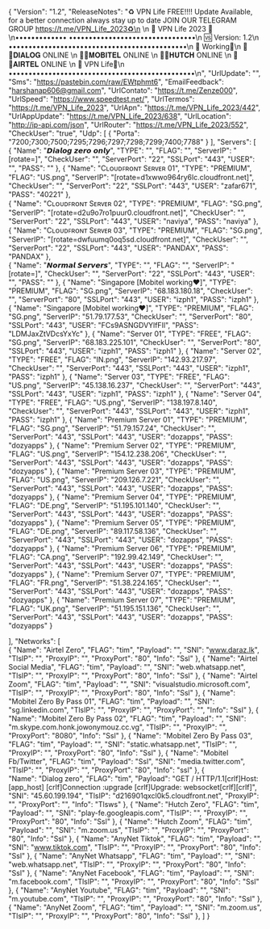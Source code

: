 {
  "Version": "1.2",
  "ReleaseNotes": "♻️ VPN Life FREE!!!! Update Available, for a better connection always stay up to date JOIN OUR TELEGRAM GROUP https://t.me/VPN_Life_2023♻️\n \n
👑 VPN Life 2023 👑\n••••••••••••• ••••••••••••••••••••••••••••••••\n
    🆚 Version: 1.2\n
•••••••••••••••••••••••••••••••••••••••••••••\n
🔰 Working🔰\n
🔰🔴𝐃𝐈𝐀𝐋𝐎𝐆  ONLINE  \n
🔰🔵𝐌𝐎𝐁𝐈𝐓𝐄𝐋  ONLINE   \n
🔰🔴𝐇𝐔𝐓𝐂𝐇  ONLINE   \n
🔰🔵𝐀𝐈𝐑𝐓𝐄𝐋  ONLINE   \n
🔰 VPN Life🔰\n
•••••••••••••••••••••••••••••••••••••••••••••••\n",
  "UrlUpdate": "",
  "Sms": "https://pastebin.com/raw/EWtphmt6",
  "EmailFeedback": "harshanap606@gmail.com",
  "UrlContato": "https://t.me/Zenze000",
  "UrlSpeed": "https://www.speedtest.net/",
  "UrlTermos": "https://t.me/VPN_Life_2023",
  "UrlApn": "https://t.me/VPN_Life_2023/442",
  "UrlAppUpdate": "https://t.me/VPN_Life_2023/638",
  "UrlLocation": "http://ip-api.com/json",
  "UrlRouter": "https://t.me/VPN_Life_2023/552",
  "CheckUser": "true",
  "Udp": [
    {
      "Porta": "7200;7300;7500;7295;7296;7297;7298;7299;7400;7788"
    }
  ],
  "Servers": [		       
       {
      "Name": "𝘿𝙞𝙖𝙡𝙤𝙜 𝙯𝙚𝙧𝙤 𝙤𝙣𝙡𝙮",
      "TYPE": "",
      "FLAG": "",
      "ServerIP": "[rotate=]",
      "CheckUser": "",
      "ServerPort": "22",
      "SSLPort": "443",
      "USER": "",
      "PASS": ""
        },
       {
      "Name": "Cʟᴏᴜᴅꜰʀᴏɴᴛ Sᴇʀᴠᴇʀ 01",
      "TYPE": "PREMIUM",
      "FLAG": "US.png",
      "ServerIP": "[rotate=d1xwwo964ry6lc.cloudfront.net]",
      "CheckUser": "",
      "ServerPort": "22",
      "SSLPort": "443",
      "USER": "zafar671",
      "PASS": "40221"
        },  
       {
      "Name": "Cʟᴏᴜᴅꜰʀᴏɴᴛ Sᴇʀᴠᴇʀ 02",
      "TYPE": "PREMIUM",
      "FLAG": "SG.png",
      "ServerIP": "[rotate=d2u9o7ro1puur0.cloudfront.net]",
      "CheckUser": "",
      "ServerPort": "22",
      "SSLPort": "443",
      "USER": "naviya",
      "PASS": "naviya"
        },  
       {
      "Name": "Cʟᴏᴜᴅꜰʀᴏɴᴛ Sᴇʀᴠᴇʀ 03",
      "TYPE": "PREMIUM",
      "FLAG": "SG.png",
      "ServerIP": "[rotate=dwfuumq0oq5sd.cloudfront.net]",
      "CheckUser": "",
      "ServerPort": "22",
      "SSLPort": "443",
      "USER": "PANDAX",
      "PASS": "PANDAX"
        },  
       {
      "Name": "𝙉𝙤𝙧𝙢𝙖𝙡 𝙎𝙚𝙧𝙫𝙚𝙧𝙨",
      "TYPE": "",
      "FLAG": "",
      "ServerIP": "[rotate=]",
      "CheckUser": "",
      "ServerPort": "22",
      "SSLPort": "443",
      "USER": "",
      "PASS": ""
        },
       {
      "Name": "Singapore [Mobitel working❤️]",
      "TYPE": "PREMIUM",
      "FLAG": "SG.png",
      "ServerIP": "68.183.180.18",
      "CheckUser": "",
      "ServerPort": "80",
      "SSLPort": "443",
      "USER": "izph1",
      "PASS": "izph1"
        },
      {
      "Name": "Singapore [Mobitel working❤️]",
      "TYPE": "PREMIUM",
      "FLAG": "SG.png",
      "ServerIP": "51.79.177.53",
      "CheckUser": "",
      "ServerPort": "80",
      "SSLPort": "443",
      "USER": "FCs9ASNGDVYlfFIl",
      "PASS": "LDMJaxZtVDcsYxYc"
        },
       {
      "Name": "Server 01",
      "TYPE": "FREE",
      "FLAG": "SG.png",
      "ServerIP": "68.183.225.101",
      "CheckUser": "",
      "ServerPort": "80",
      "SSLPort": "443",
      "USER": "izph1",
      "PASS": "izph1"
        },
      {
      "Name": "Server 02",
      "TYPE": "FREE",
      "FLAG": "IN.png",
      "ServerIP": "142.93.217.97",
      "CheckUser": "",
      "ServerPort": "443",
      "SSLPort": "443",
      "USER": "izph1",
      "PASS": "izph1"
        },
       {
      "Name": "Server 03",
      "TYPE": "FREE",
      "FLAG": "US.png",
      "ServerIP": "45.138.16.237",
      "CheckUser": "",
      "ServerPort": "443",
      "SSLPort": "443",
      "USER": "izph1",
      "PASS": "izph1"
        },
       {
      "Name": "Server 04",
      "TYPE": "FREE",
      "FLAG": "US.png",
      "ServerIP": "138.197.8.140",
      "CheckUser": "",
      "ServerPort": "443",
      "SSLPort": "443",
      "USER": "izph1",
      "PASS": "izph1"
        },
       {
      "Name": "Premium Server 01",
      "TYPE": "PREMIUM",
      "FLAG": "SG.png",
      "ServerIP": "51.79.157.24",
      "CheckUser": "",
      "ServerPort": "443",
      "SSLPort": "443",
      "USER": "dozapps",
      "PASS": "dozyapps"
        },
       {
      "Name": "Premium Server 02",
      "TYPE": "PREMIUM",
      "FLAG": "US.png",
      "ServerIP": "154.12.238.206",
      "CheckUser": "",
      "ServerPort": "443",
      "SSLPort": "443",
      "USER": "dozapps",
      "PASS": "dozyapps"
        },
       {
      "Name": "Premium Server 03",
      "TYPE": "PREMIUM",
      "FLAG": "US.png",
      "ServerIP": "209.126.7.221",
      "CheckUser": "",
      "ServerPort": "443",
      "SSLPort": "443",
      "USER": "dozapps",
      "PASS": "dozyapps"
        },
       {
      "Name": "Premium Server 04",
      "TYPE": "PREMIUM",
      "FLAG": "DE.png",
      "ServerIP": "51.195.101.140",
      "CheckUser": "",
      "ServerPort": "443",
      "SSLPort": "443",
      "USER": "dozapps",
      "PASS": "dozyapps"
        },
       {
      "Name": "Premium Server 05",
      "TYPE": "PREMIUM",
      "FLAG": "DE.png",
      "ServerIP": "89.117.58.136",
      "CheckUser": "",
      "ServerPort": "443",
      "SSLPort": "443",
      "USER": "dozapps",
      "PASS": "dozyapps"
        },
       {
      "Name": "Premium Server 06",
      "TYPE": "PREMIUM",
      "FLAG": "CA.png",
      "ServerIP": "192.99.42.149",
      "CheckUser": "",
      "ServerPort": "443",
      "SSLPort": "443",
      "USER": "dozapps",
      "PASS": "dozyapps"
        },
       {
      "Name": "Premium Server 07",
      "TYPE": "PREMIUM",
      "FLAG": "FR.png",
      "ServerIP": "51.38.224.165",
      "CheckUser": "",
      "ServerPort": "443",
      "SSLPort": "443",
      "USER": "dozapps",
      "PASS": "dozyapps"
        },
       {
      "Name": "Premium Server 07",
      "TYPE": "PREMIUM",
      "FLAG": "UK.png",
      "ServerIP": "51.195.151.136",
      "CheckUser": "",
      "ServerPort": "443",
      "SSLPort": "443",
      "USER": "dozapps",
      "PASS": "dozyapps"
        }
       
  ],
  "Networks": [       
       {
      "Name": "Airtel Zero",
      "FLAG": "tim",
      "Payload": "",
      "SNI": "www.daraz.lk",
      "TlsIP": "",
      "ProxyIP": "",
      "ProxyPort": "80",
      "Info": "Ssl"
       },
	   {
      "Name": "Airtel Social Media",
      "FLAG": "tim",
      "Payload": "",
      "SNI": "web.whatsapp.net",
      "TlsIP": "",
      "ProxyIP": "",
      "ProxyPort": "80",
      "Info": "Ssl"
       },
	   {
      "Name": "Airtel Zoom",
      "FLAG": "tim",
      "Payload": "",
      "SNI": "visualstudio.microsoft.com",
      "TlsIP": "",
      "ProxyIP": "",
      "ProxyPort": "80",
      "Info": "Ssl"
       },
       {
      "Name": "Mobitel Zero By Pass 01",
      "FLAG": "tim",
      "Payload": "",
      "SNI": "sg.linkedin.com",
      "TlsIP": "",
      "ProxyIP": "",
      "ProxyPort": "",
      "Info": "Ssl"
       },
       {
      "Name": "Mobitel Zero By Pass 02",
      "FLAG": "tim",
      "Payload": "",
      "SNI": "m.skype.com.honk.jowonymouz.cc.vg",
       "TlsIP": "",
      "ProxyIP": "",
      "ProxyPort": "8080",
      "Info": "Ssl"
       },
      {
      "Name": "Mobitel Zero By Pass 03",
      "FLAG": "tim",
      "Payload": "",
      "SNI": "static.whatsapp.net",
       "TlsIP": "",
      "ProxyIP": "",
      "ProxyPort": "80",
      "Info": "Ssl"
       },
      {
      "Name": "Mobitel Fb/Twitter",
      "FLAG": "tim",
      "Payload": "Ssl",
      "SNI": "media.twitter.com",
       "TlsIP": "",
      "ProxyIP": "",
      "ProxyPort": "80",
      "Info": "ssl"
       },
       {  
      "Name": "Dialog zero",
      "FLAG": "tim",
      "Payload": "GET / HTTP/1.1[crlf]Host: [app_host] [crlf]Connection :upgrade [crlf]Upgrade: websocket[crlf][crlf]",
      "SNI": "45.60.199.194",
      "TlsIP": "d216901qxcl0k5.cloudfront.net",
      "ProxyIP": "",
      "ProxyPort": "",
      "Info": "Tlsws"
       },
       {
  "Name": "Hutch Zero",
      "FLAG": "tim",
      "Payload": "",
      "SNI": "play-fe.googleapis.com",
      "TlsIP": "",
      "ProxyIP": "",
      "ProxyPort": "80",
      "Info": "Ssl"
       },
      {
      "Name": "Hutch Zoom",
      "FLAG": "tim",
      "Payload": "",
      "SNI": "m.zoom.us",
      "TlsIP": "",
      "ProxyIP": "",
      "ProxyPort": "80",
      "Info": "Ssl"
       },
      {
      "Name": "AnyNet Tiktok",
      "FLAG": "tim",
      "Payload": "",
      "SNI": "www.tiktok.com",
      "TlsIP": "",
      "ProxyIP": "",
      "ProxyPort": "80",
      "Info": "Ssl"
       },
      {
      "Name": "AnyNet Whatsapp",
      "FLAG": "tim",
      "Payload": "",
      "SNI": "web.whatsapp.net",
      "TlsIP": "",
      "ProxyIP": "",
      "ProxyPort": "80",
      "Info": "Ssl"
       },
      {
      "Name": "AnyNet Facebook",
      "FLAG": "tim",
      "Payload": "",
      "SNI": "m.facebook.com",
      "TlsIP": "",
      "ProxyIP": "",
      "ProxyPort": "80",
      "Info": "Ssl"
       },
      {
      "Name": "AnyNet Youtube",
      "FLAG": "tim",
      "Payload": "",
      "SNI": "m.youtube.com",
      "TlsIP": "",
      "ProxyIP": "",
      "ProxyPort": "80",
      "Info": "Ssl"
       },
      {
      "Name": "AnyNet Zoom",
      "FLAG": "tim",
      "Payload": "",
      "SNI": "m.zoom.us",
      "TlsIP": "",
      "ProxyIP": "",
      "ProxyPort": "80",
      "Info": "Ssl"
       },
  ]
}
